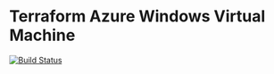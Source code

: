 # Terraform Azure Windows Virtual Machine

[![Build Status](https://dev.azure.com/titansoftware/TitanSoft/_apis/build/status/terraform/tf_windows_ba?branchName=master)](https://dev.azure.com/titansoftware/TitanSoft/_build/latest?definitionId=35&branchName=master)
